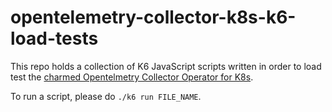 # opentelemetry-collector-k8s-k6-load-tests
This repo holds a collection of K6 JavaScript scripts written in order to load test the [charmed Opentelmetry Collector Operator for K8s](https://github.com/canonical/opentelemetry-collector-k8s-operator).

To run a script, please do `./k6 run FILE_NAME`.